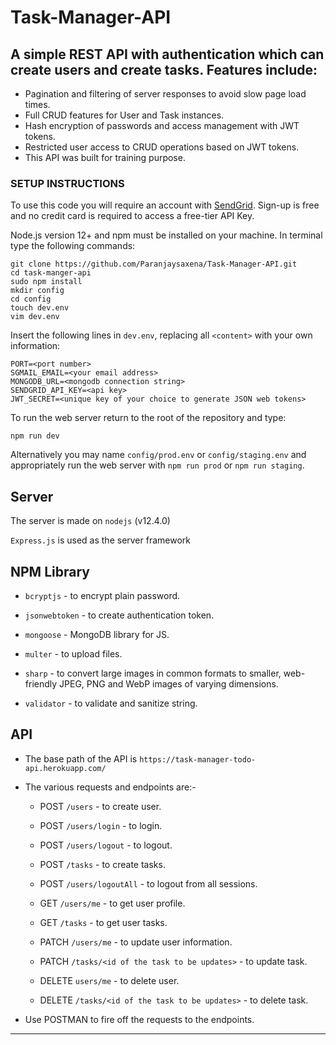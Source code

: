 # Task-Manager-API

## A simple REST API with authentication which can create users and create tasks.  Features include:

- Pagination and filtering of server responses to avoid slow page load times.
- Full CRUD features for User and Task instances.
- Hash encryption of passwords and access management with JWT tokens.  
- Restricted user access to CRUD operations based on JWT tokens.
- This API was built for training purpose.

### SETUP INSTRUCTIONS

To use this code you will require an account with [SendGrid](https://signup.sendgrid.com/).  Sign-up is free and no credit card is required to access a free-tier API Key.

Node.js version 12+ and npm must be installed on your machine.  In terminal type the following commands:
```
git clone https://github.com/Paranjaysaxena/Task-Manager-API.git
cd task-manger-api
sudo npm install
mkdir config
cd config
touch dev.env
vim dev.env
```

Insert the following lines in `dev.env`, replacing all `<content>` with your own information:

```
PORT=<port number>
SGMAIL_EMAIL=<your email address>
MONGODB_URL=<mongodb connection string>
SENDGRID_API_KEY=<api key>
JWT_SECRET=<unique key of your choice to generate JSON web tokens>
```

To run the web server return to the root of the repository and type:
```
npm run dev
```
Alternatively you may name `config/prod.env` or `config/staging.env` and appropriately run the web server with `npm run prod` or `npm run staging`.

## Server

The server is made on `nodejs` (v12.4.0)

`Express.js` is used as the server framework

## NPM Library

* `bcryptjs` - to encrypt plain password.

* `jsonwebtoken` - to create authentication token.

* `mongoose` - MongoDB library for JS.

* `multer` - to upload files.

* `sharp` - to convert large images in common formats to smaller, web-friendly JPEG, PNG and WebP images of varying dimensions.

* `validator` - to validate and sanitize string.


## API

* The base path of the API is `https://task-manager-todo-api.herokuapp.com/`

* The various requests and endpoints are:-

  * POST `/users` - to create user.

  * POST `/users/login` - to login.

  * POST `/users/logout` - to logout.

  * POST `/tasks` - to create tasks.

  * POST `/users/logoutAll` - to logout from all sessions.

  * GET `/users/me` - to get user profile.

  * GET `/tasks` - to get user tasks.

  * PATCH `/users/me` - to update user information.

  * PATCH `/tasks/<id of the task to be updates>` - to update task.

  * DELETE `users/me` - to delete user.

  * DELETE `/tasks/<id of the task to be updates>` - to delete task.

* Use POSTMAN to fire off the requests to the endpoints.

---
